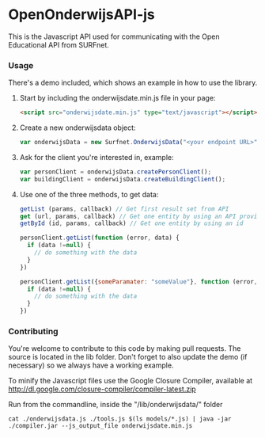 OpenOnderwijsAPI-js
===================

This is the Javascript API used for communicating with the Open Educational API from SURFnet.

### Usage
There's a demo included, which shows an example in how to use the library.

1. Start by including the onderwijsdate.min.js file in your page:

    ```html
    <script src="onderwijsdate.min.js" type="text/javascript"></script>
    ```

2. Create a new onderwijsdata object:

    ```javascript
    var onderwijsData = new Surfnet.OnderwijsData("<your endpoint URL>");
    ```

3. Ask for the client you're interested in, example:
    ```javascript
    var personClient = onderwijsData.createPersonClient();
    var buildingClient = onderwijsData.createBuildingClient();
    ```
    
4. Use one of the three methods, to get data:
    
    ```javascript
    getList (params, callback) // Get first result set from API
    get (url, params, callback) // Get one entity by using an API provided url
    getById (id, params, callback) // Get one entity by using an id
    ```

    ```javascript
    personClient.getList(function (error, data) {
      if (data !=null) {
        // do something with the data
      }
    })
    
    personClient.getList({someParamater: "someValue"}, function (error, data) {
      if (data !=null) {
        // do something with the data
      }
    })
    ```


### Contributing

You're welcome to contribute to this code by making pull requests.
The source is located in the lib folder. Don't forget to also update the demo (if necessary) so we always have a working example.

To minify the Javascript files use the Google Closure Compiler, available at http://dl.google.com/closure-compiler/compiler-latest.zip

Run from the commandline, inside the "/lib/onderwijsdata/" folder
```
cat ./onderwijsdata.js ./tools.js $(ls models/*.js) | java -jar ./compiler.jar --js_output_file onderwijsdate.min.js
```
